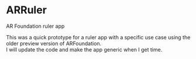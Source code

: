 # ARRuler
AR Foundation ruler app

This was a quick prototype for a ruler app with a specific use case using the older preview version of ARFoundation. </br>
I will update the code and make the app generic when I get time.
